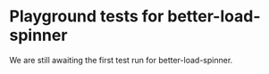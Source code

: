# Playground tests for better-load-spinner
We are still awaiting the first test run for better-load-spinner.
